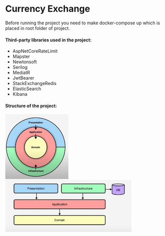 # Currency Exchange

Before running the project you need to make docker-compose up which is placed in root folder of project. 


#### Third-party libraries used in the project:
- AspNetCoreRateLimit
- Mapster
- Newtonsoft
- Serilog
- MediatR
- JwtBearer
- StackExchangeRedis
- ElasticSearch
- Kibana

#### Structure of the project:
<img src="Readme/Structure.jpg" alt="drawing" width="200"/>
<img src="Readme/Structure1.jpg" alt="drawing" width="400"/>

